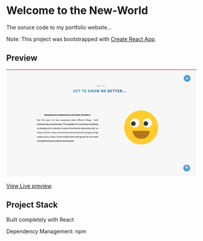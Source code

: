 # Welcome to the New-World

The soruce code to my portfolio website...

Note: This project was bootstrapped with [Create React App](https://github.com/facebook/create-react-app).

## Preview

!["Preview"](public/img/port-prev.png)

[View Live preview](https://tbello.dev/).

## Project Stack

Built completely with React

Dependency Management: npm
